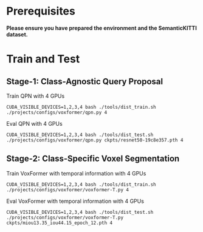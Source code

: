 # Prerequisites

**Please ensure you have prepared the environment and the SemanticKITTI dataset.**

# Train and Test

## Stage-1: Class-Agnostic Query Proposal
Train QPN with 4 GPUs 
```
CUDA_VISIBLE_DEVICES=1,2,3,4 bash ./tools/dist_train.sh ./projects/configs/voxformer/qpn.py 4
```

Eval QPN with 4 GPUs
```
CUDA_VISIBLE_DEVICES=1,2,3,4 bash ./tools/dist_test.sh ./projects/configs/voxformer/qpn.py ckpts/resnet50-19c8e357.pth 4
```
## Stage-2: Class-Specific Voxel Segmentation
Train VoxFormer with temporal information with 4 GPUs 
```
CUDA_VISIBLE_DEVICES=1,2,3,4 bash ./tools/dist_train.sh ./projects/configs/voxformer/voxformer-T.py 4
```

Eval VoxFormer with temporal information with 4 GPUs
```
CUDA_VISIBLE_DEVICES=1,2,3,4 bash ./tools/dist_test.sh ./projects/configs/voxformer/voxformer-T.py ckpts/miou13.35_iou44.15_epoch_12.pth 4
```
